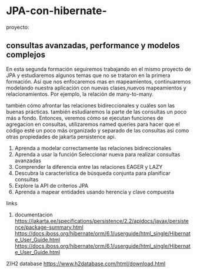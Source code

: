 # <h1>JPA-con-hibernate-</h1>

proyecto: <h2>consultas avanzadas, performance y modelos complejos</h2>

En esta segunda formación seguiremos trabajando en el mismo proyecto de JPA y estudiaremos algunos temas que no se trataron en la primera formación. Así que nos enfocaremos mas en mapeamientos, continuaremos modelando nuestra aplicación con nuevas clases,nuevos mapeamientos y relacionamientos. Por ejemplo, la relación de many-to-many.

   también cómo afrontar las relaciones bidireccionales y cuáles son las buenas prácticas. también estudiaremos la parte de las consultas un poco más a fondo. Entonces, veremos cómo se ejecutan funciones de agregacion en consultas, utilizaremos named queries para hacer que el código esté un poco más organizado y separado de las consultas asi como otras propiedades de jakarta persistence api.

<ol>
  <li>Aprenda a modelar correctamente las relaciones bidireccionales</li>
  <li>Aprenda a usar la función Seleccionar nueva para realizar consultas avanzadas</li>
  <li>Comprender la diferencia entre las relaciones EAGER y LAZY</li>
  <li>Descubra la característica de búsqueda conjunta para planificar consultas</li>
  <li>Explore la API de criterios JPA</li>
  <li>Aprenda a mapear entidades usando herencia y clave compuesta</li>
</ol>

links

1) documentacion
<a>https://jakarta.ee/specifications/persistence/2.2/apidocs/javax/persistence/package-summary.html</a>
<a>https://docs.jboss.org/hibernate/orm/6.1/userguide/html_single/Hibernate_User_Guide.html</a>
<a>https://docs.jboss.org/hibernate/orm/6.1/userguide/html_single/Hibernate_User_Guide.html</a>

2)H2 database
https://www.h2database.com/html/download.html






